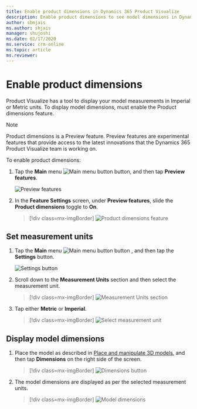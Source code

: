 ```yaml
---
title: Enable product dimensions in Dynamics 365 Product Visualize
description: Enable product dimensions to see model dimensions in Dynamics 365 Product Visualize.
author: sbmjais
ms.author: shjais
manager: shujoshi
ms.date: 02/17/2020
ms.service: crm-online
ms.topic: article
ms.reviewer:
---
```


# Enable product dimensions

Product Visualize has a tool to display your model measurements in Imperial or Metric units. To display model dimensions, must enable the Product dimensions feature. 

> [!NOTE]
> Product dimensions is a Preview feature. Preview features are experimental features that provide access to the latest innovations that the Dynamics 365 Product Visualize team is working on.

To enable product dimensions:

1. Tap the **Main** menu ![Main menu button](media/hamburger-icon.png "Main menu button") button, and then tap **Preview features**.

   ![Preview features](media/preview-features.PNG "Preview features")

2. In the **Feature Settings** screen, under **Preview features**, slide the **Product dimensions** toggle to **On**.

    > [!div class=mx-imgBorder]
    > ![Product dimensions feature](media/product-dimensions-feature.png "Product dimensions feature")

## Set measurement units

1. Tap the **Main** menu ![Main menu button](media/hamburger-icon.png "Main menu button") button , and then tap the **Settings** button.

   ![Settings button](media/edit-account-settings.png "Settings button")

2. Scroll down to the **Measurement Units** section and then select the measurement unit.

     > [!div class=mx-imgBorder]
     > ![Measurement Units section](media/measurement-units-section.png "Measurement Units")

3. Tap either **Metric** or **Imperial**.

    > [!div class=mx-imgBorder]
    > ![Select measurement unit](media/select-measurement-unit.png "Select measurement unit")

## Display model dimensions

1. Place the model as described in [Place and manipulate 3D models](manipulate-models.md), and then tap **Dimensions** on the right side of the screen.

    > [!div class=mx-imgBorder]
    > ![Dimensions button](media/dimensions-button.png "Dimensions button")

2. The model dimensions are displayed as per the selected measurement units.

    > [!div class=mx-imgBorder]
    > ![Model dimensions](media/model-dimensions.png "Model dimensions")
